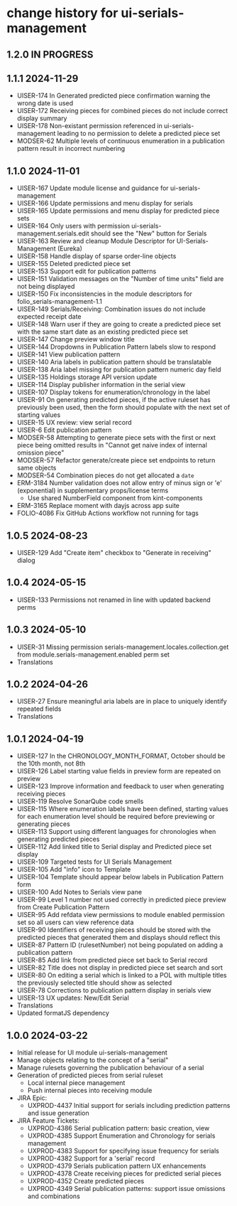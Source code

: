 # change history for ui-serials-management

## 1.2.0 IN PROGRESS

## 1.1.1 2024-11-29
  * UISER-174 In Generated predicted piece confirmation warning the wrong date is used
  * UISER-172 Receiving pieces for combined pieces do not include correct display summary
  * UISER-178 Non-existant permission referenced in ui-serials-management leading to no permission to delete a predicted piece set
  * MODSER-62 Multiple levels of continuous enumeration in a publication pattern result in incorrect numbering

## 1.1.0 2024-11-01
  * UISER-167 Update module license and guidance for ui-serials-management
  * UISER-166 Update permissions and menu display for serials
  * UISER-165 Update permissions and menu display for predicted piece sets
  * UISER-164 Only users with permission ui-serials-management.serials.edit should see the "New" button for Serials
  * UISER-163 Review and cleanup Module Descriptor for UI-Serials-Management (Eureka)
  * UISER-158 Handle display of sparse order-line objects
  * UISER-155 Deleted predicted piece set
  * UISER-153 Support edit for publication patterns
  * UISER-151 Validation messages on the "Number of time units" field are not being displayed
  * UISER-150 Fix inconsistencies in the module descriptors for folio_serials-management-1.1
  * UISER-149 Serials/Receiving: Combination issues do not include expected receipt date
  * UISER-148 Warn user if they are going to create a predicted piece set with the same start date as an existing predicted piece set
  * UISER-147 Change preview window title
  * UISER-144 Dropdowns in Publication Pattern labels slow to respond
  * UISER-141 View publication pattern
  * UISER-140 Aria labels in publication pattern should be translatable
  * UISER-138 Aria label missing for publication pattern numeric day field
  * UISER-135 Holdings storage API version update
  * UISER-114 Display publisher information in the serial view
  * UISER-107 Display tokens for enumeration/chronology in the label
  * UISER-91 On generating predicted pieces, if the active ruleset has previously been used, then the form should populate with the next set of starting values
  * UISER-15 UX review: view serial record
  * UISER-6 Edit publication pattern
  * MODSER-58 Attempting to generate piece sets with the first or next piece being omitted results in "Cannot get naive index of internal omission piece"
  * MODSER-57 Refactor generate/create piece set endpoints to return same objects
  * MODSER-54 Combination pieces do not get allocated a `date`
  * ERM-3184 Number validation does not allow entry of minus sign or 'e' (exponential) in supplementary props/license terms
    * Use shared NumberField component from kint-components
  * ERM-3165 Replace moment with dayjs across app suite
  * FOLIO-4086 Fix GitHub Actions workflow not running for tags

## 1.0.5 2024-08-23
  * UISER-129 Add "Create item" checkbox to "Generate in receiving" dialog

## 1.0.4 2024-05-15
  * UISER-133 Permissions not renamed in line with updated backend perms

## 1.0.3 2024-05-10
  * UISER-31 Missing permission serials-management.locales.collection.get from module.serials-management.enabled perm set
  * Translations

## 1.0.2 2024-04-26
  * UISER-27 Ensure meaningful aria labels are in place to uniquely identify repeated fields
  * Translations

## 1.0.1 2024-04-19
  * UISER-127 In the CHRONOLOGY_MONTH_FORMAT, October should be the 10th month, not 8th
  * UISER-126 Label starting value fields in preview form are repeated on preview
  * UISER-123 Improve information and feedback to user when generating receiving pieces
  * UISER-119 Resolve SonarQube code smells
  * UISER-115 Where enumeration labels have been defined, starting values for each enumeration level should be required before previewing or generating pieces
  * UISER-113 Support using different languages for chronologies when generating predicted pieces
  * UISER-112 Add linked title to Serial display and Predicted piece set display
  * UISER-109 Targeted tests for UI Serials Management
  * UISER-105 Add "info" icon to Template 
  * UISER-104 Template should appear below labels in Publication Pattern form
  * UISER-100 Add Notes to Serials view pane
  * UISER-99 Level 1 number not used correctly in predicted piece preview from Create Publication Pattern
  * UISER-95 Add refdata view permissions to module enabled permission set so all users can view reference data
  * UISER-90 Identifiers of receiving pieces should be stored with the predicted pieces that generated them and displays should reflect this
  * UISER-87 Pattern ID (rulesetNumber) not being populated on adding a publication pattern
  * UISER-85 Add link from predicted piece set back to Serial record
  * UISER-82 Title does not display in predicted piece set search and sort
  * UISER-80 On editing a serial which is linked to a POL with multiple titles the previously selected title should show as selected
  * UISER-78 Corrections to publication pattern display in serials view
  * UISER-13 UX updates: New/Edit Serial
  * Translations
  * Updated formatJS dependency

## 1.0.0 2024-03-22
  * Initial release for UI module ui-serials-management
  * Manage objects relating to the concept of a "serial"
  * Manage rulesets governing the publication behaviour of a serial
  * Generation of predicted pieces from serial ruleset
    * Local internal piece management
    * Push internal pieces into receiving module
  * JIRA Epic:
    * UXPROD-4437	Initial support for serials including prediction patterns and issue generation
  * JIRA Feature Tickets:
    * UXPROD-4386	Serial publication pattern: basic creation, view
    * UXPROD-4385	Support Enumeration and Chronology for serials management
    * UXPROD-4383	Support for specifying issue frequency for serials
    * UXPROD-4382	Support for a 'serial' record
    * UXPROD-4379	Serials publication pattern UX enhancements
    * UXPROD-4378	Create receiving pieces for predicted serial pieces
    * UXPROD-4352	Create predicted pieces
    * UXPROD-4349	Serial publication patterns: support issue omissions and combinations

